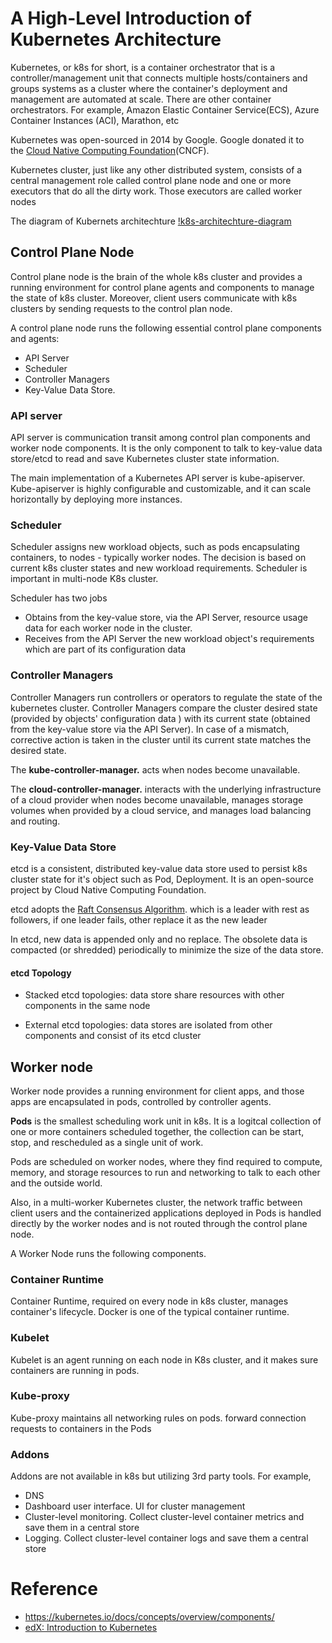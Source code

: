# A High-Level Introduction of Kubernetes Architecture

Kubernetes, or k8s for short, is a container orchestrator that is a controller/management unit that connects multiple hosts/containers and groups systems as a cluster where the container's deployment and management are automated at scale. There are other container orchestrators. For example, Amazon Elastic Container Service(ECS), Azure Container Instances (ACI), Marathon, etc

Kubernetes was open-sourced in 2014 by Google. Google donated it to the [Cloud Native Computing Foundation](https://www.cncf.io/)(CNCF).


Kubernetes cluster, just like any other distributed system,  consists of a central management role called control plane node and one or more executors that do all the dirty work. Those executors are called worker nodes

The diagram of Kubernets architechture
[!k8s-architechture-diagram](img/k8s-architechture-diagram.png?raw=true)


## Control Plane Node
Control plane node is the brain of the whole k8s cluster and provides a running environment for control plane agents and components to manage the state of k8s cluster. Moreover, client users communicate with k8s clusters by sending requests to the control plan node. 

A control plane node runs the following essential control plane components and agents:
- API Server
- Scheduler
- Controller Managers
- Key-Value Data Store.

<!-- - Container Runtime
- Node Agent
- Proxy
- Optional addons for cluster-level monitoring and logging.
 -->

### API server

API server is communication transit among control plan components and worker node components. It is the only component to talk to key-value data store/etcd to read and save Kubernetes cluster state information.

The main implementation of a Kubernetes API server is kube-apiserver. Kube-apiserver is highly configurable and customizable, and it can scale horizontally by deploying more instances.


### ****Scheduler****

Scheduler assigns new workload objects, such as pods encapsulating containers, to nodes - typically worker nodes. The decision is based on current k8s cluster states and new workload requirements. Scheduler is important in multi-node K8s cluster.

Scheduler has two jobs
- Obtains from the key-value store, via the API Server, resource usage data for each worker node in the cluster.
- Receives from the API Server the new workload object's requirements which are part of its configuration data


### ****Controller Managers****

Controller Managers run controllers or operators to regulate the state of the kubernetes cluster. Controller Managers compare the cluster desired state (provided by objects' configuration data ) with its current state (obtained from the key-value store via the API Server). In case of a mismatch, corrective action is taken in the cluster until its current state matches the desired state.

The **kube-controller-manager.** acts when nodes become unavailable.

The **cloud-controller-manager.** interacts with the underlying infrastructure of a cloud provider when nodes become unavailable, manages storage volumes when provided by a cloud service, and manages load balancing and routing.

### ****Key-Value Data Store****
etcd is a consistent, distributed key-value data store used to persist k8s cluster state for it's object such as Pod, Deployment. It is an open-source project by Cloud Native Computing Foundation.

etcd adopts the [Raft Consensus Algorithm](https://web.stanford.edu/~ouster/cgi-bin/papers/raft-atc14). which is a leader with rest as followers, if one leader fails, other replace it as the new leader

In etcd, new data is appended only and no replace. The obsolete data is compacted (or shredded) periodically to minimize the size of the data store.


<!-- etcdctl: snapshot save -->

#### etcd Topology

<!-- In stage and prod, best to replicate data store in HA mode  -->


- Stacked etcd topologies: data store share resources with other components in the same node

- External etcd topologies: data stores are isolated from other components and consist of its etcd cluster



## Worker node

Worker node provides a running environment for client apps, and those apps are encapsulated in pods, controlled by controller agents.

**Pods** is the smallest scheduling work unit in k8s. It is a logitcal collection of one or more containers scheduled together, the collection can be start, stop, and rescheduled as a single unit of work.

Pods are scheduled on worker nodes, where they find required to compute, memory, and storage resources to run and networking to talk to each other and the outside world.

Also, in a multi-worker Kubernetes cluster, the network traffic between client users and the containerized applications deployed in Pods is handled directly by the worker nodes and is not routed through the control plane node.

A Worker Node runs the following components.

### Container Runtime

Container Runtime,  required on every node in k8s cluster,  manages container's lifecycle. Docker is one of the typical container runtime. 

### Kubelet
Kubelet is an agent running on each node in K8s cluster, and it makes sure containers are running in pods.
<!-- Kubelet connects to container runtime to run containers -->


### Kube-proxy

Kube-proxy maintains all networking rules on pods. forward connection requests to containers in the Pods

### Addons

Addons are not available in k8s but utilizing 3rd party tools.
For example, 
- DNS
- Dashboard user interface. UI for cluster management
- Cluster-level monitoring. Collect cluster-level container metrics and save them in a central store
- Logging. Collect cluster-level container logs and save them a central store



# Reference
- https://kubernetes.io/docs/concepts/overview/components/
- [edX: Introduction to Kubernetes](https://learning.edx.org/course/course-v1:LinuxFoundationX+LFS158x+1T2022/block-v1:LinuxFoundationX+LFS158x+1T2022+type@sequential+block@13caf57cc8d448a88e26e36fec502fb0/block-v1:LinuxFoundationX+LFS158x+1T2022+type@vertical+block@09dbdee2eb3146d6a6f11b82005fed7c)



